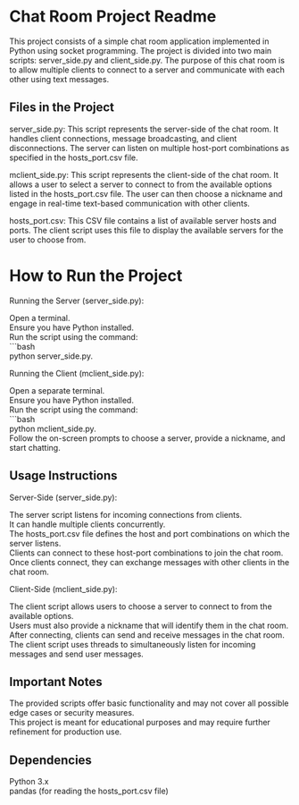 # **Chat Room Project Readme**  
This project consists of a simple chat room application implemented in Python using socket programming. The project is divided into two main scripts: server_side.py and client_side.py. The purpose of this chat room is to allow multiple clients to connect to a server and communicate with each other using text messages.

## **Files in the Project**  
server_side.py: This script represents the server-side of the chat room. It handles client connections, message broadcasting, and client disconnections. The server can listen on multiple host-port combinations as specified in the hosts_port.csv file.  

mclient_side.py: This script represents the client-side of the chat room. It allows a user to select a server to connect to from the available options listed in the hosts_port.csv file. The user can then choose a nickname and engage in real-time text-based communication with other clients.  

hosts_port.csv: This CSV file contains a list of available server hosts and ports. The client script uses this file to display the available servers for the user to choose from.  

# **How to Run the Project**  
Running the Server (server_side.py):

Open a terminal.  
Ensure you have Python installed.  
Run the script using the command:  
    ```bash  
    python server_side.py.  

Running the Client (mclient_side.py):

Open a separate terminal.  
Ensure you have Python installed.  
Run the script using the command:  
    ```bash  
    python mclient_side.py.  
Follow the on-screen prompts to choose a server, provide a nickname, and start chatting.  

## **Usage Instructions**  
Server-Side (server_side.py):

The server script listens for incoming connections from clients.  
It can handle multiple clients concurrently.  
The hosts_port.csv file defines the host and port combinations on which the server listens.  
Clients can connect to these host-port combinations to join the chat room.  
Once clients connect, they can exchange messages with other clients in the chat room.  

Client-Side (mclient_side.py):

The client script allows users to choose a server to connect to from the available options.  
Users must also provide a nickname that will identify them in the chat room.  
After connecting, clients can send and receive messages in the chat room.  
The client script uses threads to simultaneously listen for incoming messages and send user messages.  

## **Important Notes**  
The provided scripts offer basic functionality and may not cover all possible edge cases or security measures.  
This project is meant for educational purposes and may require further refinement for production use.  

## **Dependencies**  
Python 3.x  
pandas (for reading the hosts_port.csv file)  